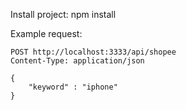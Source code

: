 Install project:
    npm install

Example request:


    POST http://localhost:3333/api/shopee
    Content-Type: application/json

    {
        "keyword" : "iphone"
    }
